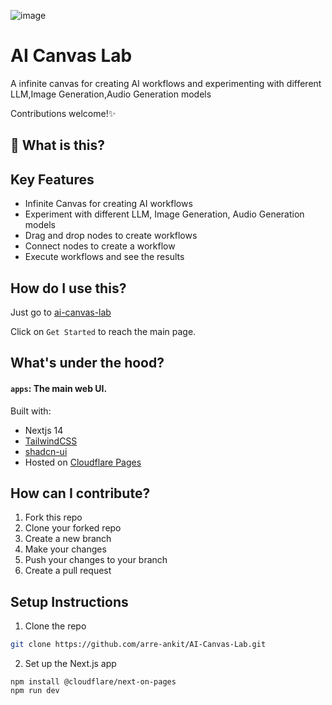 ![image](https://github.com/user-attachments/assets/58bd4f8c-8810-44e1-b2b5-66156145fd20)

# AI Canvas Lab
A infinite canvas for creating AI workflows and experimenting with different LLM,Image Generation,Audio Generation models
 
Contributions welcome!✨

## 👀 What is this?

## Key Features
- Infinite Canvas for creating AI workflows
- Experiment with different LLM, Image Generation, Audio Generation models
- Drag and drop nodes to create workflows
- Connect nodes to create a workflow
- Execute workflows and see the results


## How do I use this?

Just go to [ai-canvas-lab](https://ai-canvas-lab.pages.dev/)

Click on `Get Started` to reach the main page.



## What's under the hood?
#### `apps`: The main web UI.

Built with:

- Nextjs 14
- [TailwindCSS](https://tailwindcss.com)
- [shadcn-ui](https://ui.shadcn.com)
- Hosted on [Cloudflare Pages](https://pages.cloudflare.com/)

## How can I contribute?

1. Fork this repo
2. Clone your forked repo
3. Create a new branch
4. Make your changes
5. Push your changes to your branch
6. Create a pull request

## Setup Instructions

1. Clone the repo

```bash
git clone https://github.com/arre-ankit/AI-Canvas-Lab.git
```

2. Set up the Next.js app

```
npm install @cloudflare/next-on-pages
npm run dev
```



